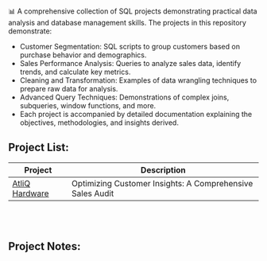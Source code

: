 📊 A comprehensive collection of SQL projects demonstrating practical data analysis and database management skills. The projects in this repository demonstrate:<p>
<ul>
<li>Customer Segmentation: SQL scripts to group customers based on purchase behavior and demographics.</li>
<li>Sales Performance Analysis: Queries to analyze sales data, identify trends, and calculate key metrics.</li>
<li> Cleaning and Transformation: Examples of data wrangling techniques to prepare raw data for analysis.</li>
<li>Advanced Query Techniques: Demonstrations of complex joins, subqueries, window functions, and more.</li>
<li>Each project is accompanied by detailed documentation explaining the objectives, methodologies, and insights derived.</li>
</ul>


## Project List:
| Project | Description |
| --- | --- | 
| [AtliQ Hardware](https://github.com/julyndav/SQL/tree/main/AtliQ%20Hardware) | Optimizing Customer Insights: A Comprehensive Sales Audit |


<br></br>
## Project Notes:

</ul>
